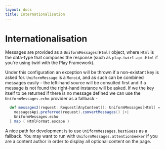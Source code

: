 ```yaml
---
layout: docs
title: Internationalisation
---
```


# Internationalisation

Messages are provided as a `UniformMessages[Html]` object, where
`Html` is the data-type that composes the response (such as
`play.twirl.api.Html` if you're using twirl with the Play Framework). 

Under this configuration an exception will be thrown if a non-existant
key is asked for. `UniformMessage` is a `Monoid`, and as such can be
combined messages easily - the left-hand source will be consulted
first and if a message is not found the right-hand instance will be
asked. If we the key itself to be returned if there is no message defined we can use the
`UniformMessages.echo` provider as a fallback - 

```scala
  def messages2(request: Request[AnyContent]): UniformMessages[Html] = {
    messagesApi.preferred(request).convertMessages() |+|
    UniformMessages.echo 
  } map ( HtmlFormat.escape )
```

A nice path for development is to use `UniformMessages.bestGuess` as a
fallback. You may want to run with `UniformMessages.attentionSeeker`
if you are a content author in order to display all optional content
on the page.
